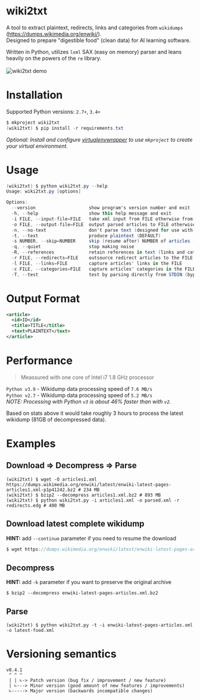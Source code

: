# wiki2txt
A tool to extract plaintext, redirects, links and categories from `wikidumps` (https://dumps.wikimedia.org/enwiki/).<br />
Designed to prepare "digestible food" (clean data) for AI learning software.<br />

Written in Python, utilizes `lxml` SAX (easy on memory) parser and leans heavily on the powers of the `re` library.<br /><br />
![wiki2txt demo](https://smejkal.software/img/wiki2txt-demo.gif)

# Installation
Supported Python versions: `2.7+`, `3.4+`<br />
```csharp
$ mkproject wiki2txt
(wiki2txt) $ pip install -r requirements.txt
```
*Optional: Install and configure [virtualenvwrapper](https://virtualenvwrapper.readthedocs.io/en/latest/) to use `mkproject` to create your virtual environment.*

# Usage
```csharp
(wiki2txt) $ python wiki2txt.py --help
Usage: wiki2txt.py [options]

Options:
  --version                    show program's version number and exit
  -h, --help                   show this help message and exit
  -i FILE, --input-file=FILE   take xml input from FILE otherwise from STDIN
  -o FILE, --output-file=FILE  output parsed articles to FILE otherwise to STDOUT
  -n, --no-text                don't parse text (designed for use with -r -l -c options)
  -t, --text                   produce plaintext (DEFAULT)
  -s NUMBER, --skip=NUMBER     skip (resume after) NUMBER of articles (appends to output files)
  -q, --quiet                  stop making noise
  -R, --references             retain references in text (links and categories)
  -r FILE, --redirects=FILE    outsource redirect articles to the FILE
  -l FILE, --links=FILE        capture articles' links in the FILE
  -c FILE, --categories=FILE   capture articles' categories in the FILE
  -T, --test                   test by parsing directly from STDIN (bypasses lxml parser)
```

# Output Format
```xml
<article>
  <id>ID</id>
  <title>TITLE</title>
  <text>PLAINTEXT</text>
</article>
```

# Performance
> Meassured with one core of Intel i7 1.8 GHz processor

`Python v3.9` - Wikidump data processing speed of `7.6 MB/s`<br />
`Python v2.7` - Wikidump data processing speed of `5.2 MB/s`<br />
*NOTE: Processing with Python `v3` is about 46% faster than with `v2`.* <br />

Based on stats above it would take roughly 3 hours to process the latest wikidump (81GB of decompressed data).

# Examples

## Download => Decompress => Parse
```console
(wiki2txt) $ wget -O articles1.xml https://dumps.wikimedia.org/enwiki/latest/enwiki-latest-pages-articles1.xml-p1p41242.bz2 # 234 MB
(wiki2txt) $ bzip2 --decompress articles1.xml.bz2 # 893 MB
(wiki2txt) $ python wiki2txt.py -i articles1.xml -o parsed.xml -r redirects.edg # 400 MB
```

## Download latest complete wikidump
**HINT:** add `--continue` parameter if you need to resume the download
```csharp
$ wget https://dumps.wikimedia.org/enwiki/latest/enwiki-latest-pages-articles.xml.bz2
```

## Decompress
**HINT:** add `-k` parameter if you want to preserve the original archive
```console
$ bzip2 --decompress enwiki-latest-pages-articles.xml.bz2
```

## Parse
```shell-session
(wiki2txt) $ python wiki2txt.py -t -i enwiki-latest-pages-articles.xml -o latest-food.xml
```

# Versioning semantics
```
v0.4.1
 ^ ^ ^
 | | ∟-> Patch version (bug fix / improvement / new feature)
 | ∟---> Minor version (good amount of new features / improvements)
 ∟-----> Major version (backwards incompatible changes)
```
